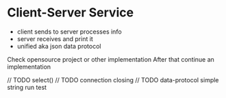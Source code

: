 # Client-Server Service
- client sends to server processes info
- server receives and print it
- unified aka json data protocol

Check opensource project or other implementation
After that continue an implementation

// TODO select()
// TODO connection closing
// TODO data-protocol simple string run test